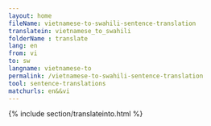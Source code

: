 ```yaml
---
layout: home
fileName: vietnamese-to-swahili-sentence-translation
translatein: vietnamese_to_swahili
folderName : translate
lang: en
from: vi
to: sw
langname: vietnamese-to
permalink: /vietnamese-to-swahili-sentence-translation
tool: sentence-translations
matchurls: en&&vi
---
```

{% include section/translateinto.html %}
